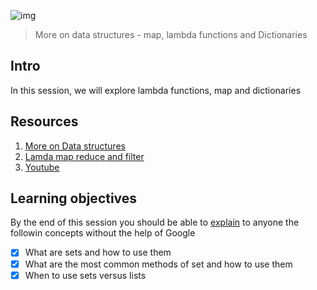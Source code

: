 ![img](https://assets.imaginablefutures.com/media/images/ALX_Logo.max-200x150.png)
> More on data structures - map, lambda functions and Dictionaries 

## Intro 
In this session, we will explore lambda functions, map and dictionaries

## Resources 
1. [More on Data structures](https://docs.python.org/3/tutorial/datastructures.html)
2. [Lamda map reduce and filter](https://python-course.eu/advanced-python/lambda-filter-reduce-map.php)
3. [Youtube](https://www.youtube.com/watch?v=1GAC6KQUPeg)

## Learning objectives
By the end of this session you should be able to [explain](https://fs.blog/feynman-learning-technique/) to anyone the followin concepts without  the help of Google

- [X] What are sets and how to use them
- [X] What are the most common methods of set and how to use them
- [X] When to use sets versus lists